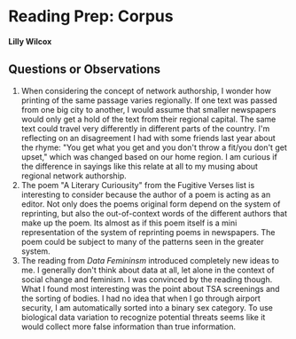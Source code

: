 # Reading Prep: Corpus

#### Lilly Wilcox

## Questions or Observations

1. When considering the concept of network authorship, I wonder how printing of the same passage varies regionally. If one text was passed from one big city to another, I would assume that smaller newspapers would only get a hold of the text from their regional capital. The same text could travel very differently in different parts of the country. I'm reflecting on an disagreement I had with some friends last year about the rhyme: "You get what you get and you don't throw a fit/you don't get upset," which was changed based on our home region. I am curious if the difference in sayings like this relate at all to my musing about regional network authorship.
2. The poem "A Literary Curiousity" from the Fugitive Verses list is interesting to consider because the author of a poem is acting as an editor. Not only does the poems original form depend on the system of reprinting, but also the out-of-context words of the different authors that make up the poem. Its almost as if this poem itself is a mini representation of the system of reprinting poems in newspapers. The poem could be subject to many of the patterns seen in the greater system.
3. The reading from *Data Femininsm* introduced completely new ideas to me. I generally don't think about data at all, let alone in the context of social change and feminism. I was convinced by the reading though. What I found most interesting was the point about TSA screenings and the sorting of bodies. I had no idea that when I go through airport security, I am automatically sorted into a binary sex category. To use biological data variation to recognize potential threats seems like it would collect more false information than true information.
